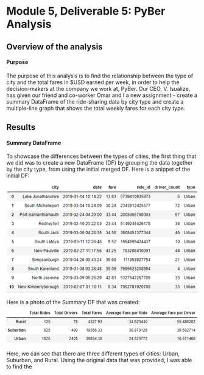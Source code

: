 # Module 5, Deliverable 5: PyBer Analysis
## Overview of the analysis
#### Purpose
The purpose of this analysis is to find the relationship between the type of city and the total fares in $USD earned per week, in order to help the decision-makers at  the company we work at, PyBer. Our CEO, V. Isualize, has given our friend and co-worker Omar and I a new assignment - create a summary DataFrame of the ride-sharing data by city type and create a multiple-line graph that shows the total weekly fares for each city type. 

## Results
#### Summary DataFrame
To showcase the differences between the types of cities, the first thing that we did was to create a new DataFrame (DF) by grouping the data together by the city type, from using the initial merged DF. Here is a snippet of the initial DF:

![PyBer Data DF](analysis/pyber_data_df.png)

Here is a photo of the Summary DF that was created:

![Summary DF](analysis/summary_df.png)

Here, we can see that there are three different types of cities: Urban, Suburban, and Rural. Using the original data that was provided, I was able to find the 
